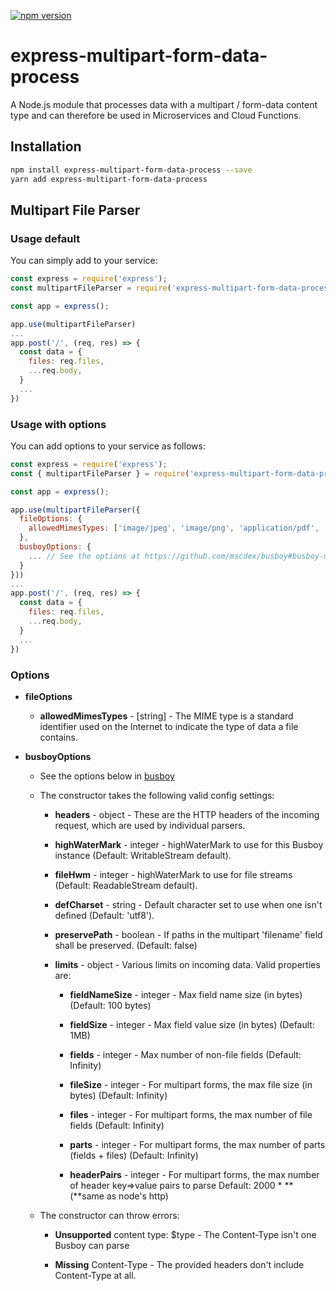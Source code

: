 [![npm version](https://badge.fury.io/js/express-multipart-form-data-process.svg)](https://badge.fury.io/js/express-multipart-form-data-process)
# express-multipart-form-data-process

A Node.js module that processes data with a multipart / form-data content type and can therefore be used in Microservices and Cloud Functions.
## Installation
```sh
npm install express-multipart-form-data-process --save
yarn add express-multipart-form-data-process
```
## Multipart File Parser
### Usage default
You can simply add to your service:
```javascript
const express = require('express');
const multipartFileParser = require('express-multipart-form-data-process');

const app = express();

app.use(multipartFileParser)
...
app.post('/', (req, res) => {
  const data = {
    files: req.files,
    ...req.body,
  }
  ...
})
```
### Usage with options
You can add options to your service as follows:
```javascript
const express = require('express');
const { multipartFileParser } = require('express-multipart-form-data-process');

const app = express();

app.use(multipartFileParser({
  fileOptions: {
    allowedMimesTypes: ['image/jpeg', 'image/png', 'application/pdf', ...]
  },
  busboyOptions: {
    ... // See the options at https://github.com/mscdex/busboy#busboy-methods
  }
}))
...
app.post('/', (req, res) => {
  const data = {
    files: req.files,
    ...req.body,
  }
  ...
})
```
### Options
* **fileOptions**
  * **allowedMimesTypes** - [string] - The MIME type is a standard identifier used on the Internet to indicate the type of data a file contains.

* **busboyOptions**
  * See the options below in [busboy](https://github.com/mscdex/busboy#busboy-methods)

  * The constructor takes the following valid config settings:

    * **headers** - object - These are the HTTP headers of the incoming request, which are used by individual   parsers.

    * **highWaterMark** - integer - highWaterMark to use for this Busboy instance (Default: WritableStream default).

    * **fileHwm** - integer - highWaterMark to use for file streams (Default: ReadableStream default).

    * **defCharset** - string - Default character set to use when one isn't defined (Default: 'utf8').

    * **preservePath** - boolean - If paths in the multipart 'filename' field shall be preserved. (Default: false)

    * **limits** - object - Various limits on incoming data. Valid properties are:

      * **fieldNameSize** - integer - Max field name size (in bytes) (Default: 100 bytes)

      * **fieldSize** - integer - Max field value size (in bytes) (Default: 1MB)

      * **fields** - integer - Max number of non-file fields (Default: Infinity)

      * **fileSize** - integer - For multipart forms, the max file size (in bytes) (Default: Infinity)

      * **files** - integer - For multipart forms, the max number of file fields (Default: Infinity)

      * **parts** - integer - For multipart forms, the max number of parts (fields + files) (Default: Infinity)

      * **headerPairs** - integer - For multipart forms, the max number of header key=>value pairs to parse   Default:  2000   * **(**same as node's http)

  * The constructor can throw errors:

    * **Unsupported** content type: $type - The Content-Type isn't one Busboy can parse

    * **Missing** Content-Type - The provided headers don't include Content-Type at all.
